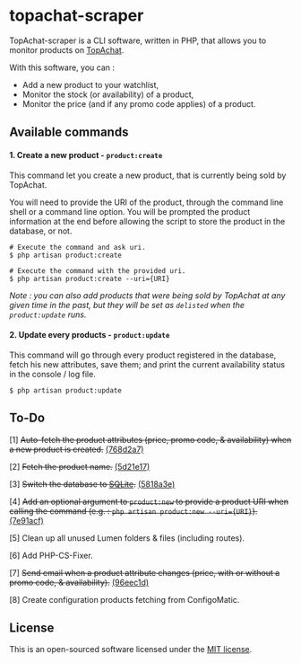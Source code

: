 # topachat-scraper

TopAchat-scraper is a CLI software, written in PHP, that allows you to monitor products on [TopAchat](https://www.topachat.com/accueil/index.php).

With this software, you can :

 - Add a new product to your watchlist,
 - Monitor the stock (or availability) of a product,
 - Monitor the price (and if any promo code applies) of a product.

## Available commands

#### 1. Create a new product - `product:create`

This command let you create a new product, that is currently being sold by TopAchat.

You will need to provide the URI of the product, through the command line shell or a command line option. You will be prompted the product information at the end before allowing the script to store the product in the database, or not.

```shell script
# Execute the command and ask uri.
$ php artisan product:create

# Execute the command with the provided uri.
$ php artisan product:create --uri={URI}

```

*Note : you can also add products that were being sold by TopAchat at any given time in the past, but they will be set as `delisted` when the `product:update` runs.*

#### 2. Update every products - `product:update`

This command will go through every product registered in the database, fetch his new attributes, save them; and print the current availability status in the console / log file.

```shell script
$ php artisan product:update
```

## To-Do

[1] ~~Auto-fetch the product attributes (price, promo code, & availability) when a new product is created.~~ [(768d2a7)](https://github.com/robiiinos/topachat-scraper/commit/768d2a734e9d75297a203b2f878d1200f4aa9f3b)

[2] ~~Fetch the product name.~~ [(5d21e17)](https://github.com/robiiinos/topachat-scraper/commit/5d21e17e9441c44f043640d92598563762e7da5e)

[3] ~~Switch the database to [SQLite](https://www.sqlite.org/).~~ [(5818a3e)](https://github.com/robiiinos/topachat-scraper/commit/5818a3e09df2315d033ef69af450e561006481ae)

[4] ~~Add an optional argument to `product:new` to provide a product URI when calling the command (e.g. : `php artisan product:new --uri={URI}`).~~ [(7e91acf)](https://github.com/robiiinos/topachat-scraper/commit/7e91acfb6935b1738983d00bfbf9e9380097e7c1)

[5] Clean up all unused Lumen folders & files (including routes).

[6] Add PHP-CS-Fixer.

[7] ~~Send email when a product attribute changes (price, with or without a promo code, & availability).~~ [(96eec1d)](https://github.com/robiiinos/topachat-scraper/commit/96eec1d2339b539b73918073404d6a1fe742f0b5)

[8] Create configuration products fetching from ConfigoMatic.

## License

This is an open-sourced software licensed under the [MIT license](https://opensource.org/licenses/MIT).
